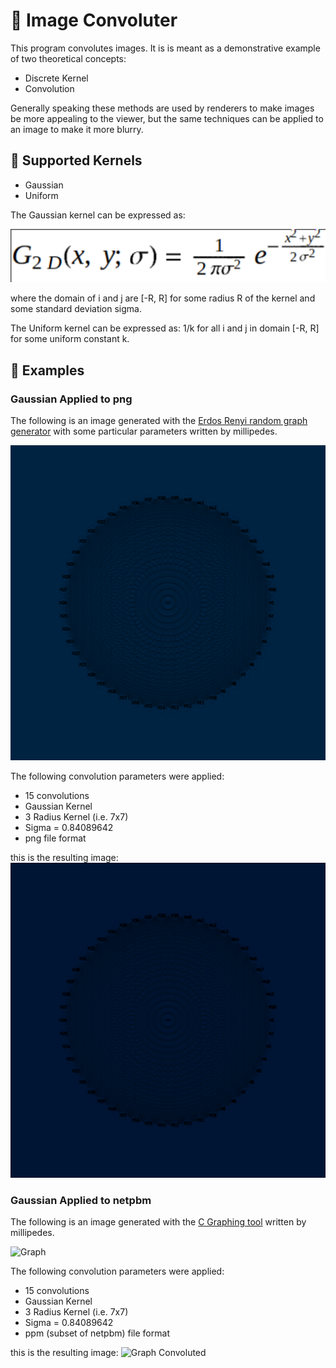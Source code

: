 # :sunrise_over_mountains: Image Convoluter
This program convolutes images. It is is meant as a demonstrative example of two
theoretical concepts:
  - Discrete Kernel
  - Convolution

Generally speaking these methods are used by renderers to make images be more
appealing to the viewer, but the same techniques can be applied to an image to
make it more blurry.

## :corn: Supported Kernels
  - Gaussian
  - Uniform

The Gaussian kernel can be expressed as:

![Gaussian Kernel](figures/gaussian_kernel_2d.png)

where the domain of i and j are [-R, R] for some radius R of the kernel and some
standard deviation sigma.

The Uniform kernel can be expressed as: 1/k for all i and j in domain [-R, R]
for some uniform constant k.

## :mag_right: Examples
### Gaussian Applied to png
The following is an image generated with the [Erdos Renyi random graph
generator](https://github.com/millipedes/Erdos-Renyi-Visualization) with some
particular parameters written by millipedes.

![Erdos Renyi Random Graph](figures/test_in.png)

The following convolution parameters were applied:
  - 15 convolutions
  - Gaussian Kernel
  - 3 Radius Kernel (i.e. 7x7)
  - Sigma = 0.84089642
  - png file format

this is the resulting image:
![Erdos Renyi Random Graph Convoluted](figures/test_out.png)

### Gaussian Applied to netpbm
The following is an image generated with the [C Graphing
tool](https://github.com/millipedes/C-Netpbm-Function-Grapher)
written by millipedes.

![Graph](figures/test_in.ppm)

The following convolution parameters were applied:
  - 15 convolutions
  - Gaussian Kernel
  - 3 Radius Kernel (i.e. 7x7)
  - Sigma = 0.84089642
  - ppm (subset of netpbm) file format

this is the resulting image:
![Graph Convoluted](figures/test_out.ppm)
